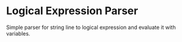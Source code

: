 # Logical Expression Parser

Simple parser for string line to logical expression and evaluate it with variables.
